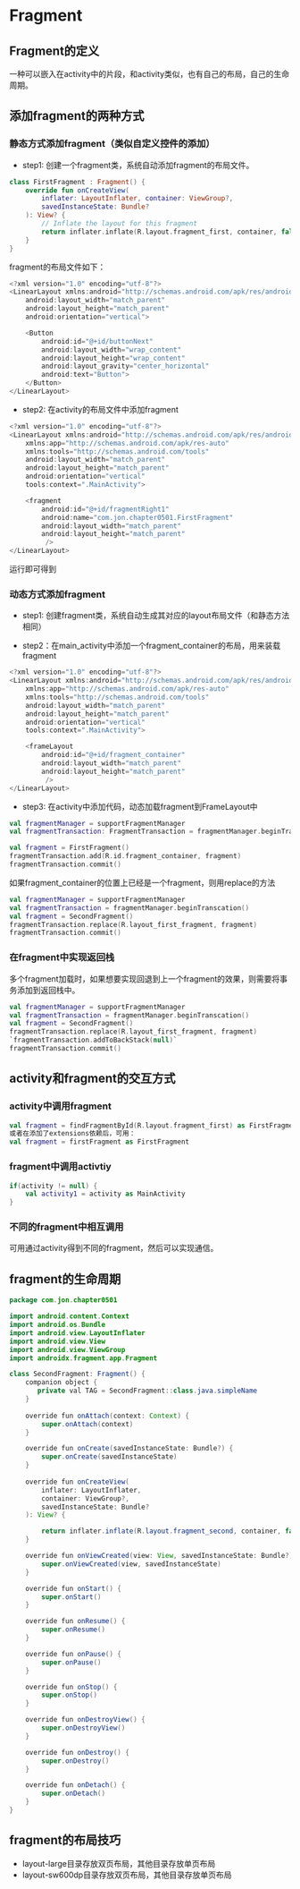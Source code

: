 

#  Fragment

## Fragment的定义

一种可以嵌入在activity中的片段，和activity类似，也有自己的布局，自己的生命周期。

## 添加fragment的两种方式
### 静态方式添加fragment（类似自定义控件的添加）

* step1: 创建一个fragment类，系统自动添加fragment的布局文件。
```kotlin
class FirstFragment : Fragment() {
    override fun onCreateView(
        inflater: LayoutInflater, container: ViewGroup?,
        savedInstanceState: Bundle?
    ): View? {
        // Inflate the layout for this fragment
        return inflater.inflate(R.layout.fragment_first, container, false)
    }
}
```
fragment的布局文件如下：
```kotlin
<?xml version="1.0" encoding="utf-8"?>
<LinearLayout xmlns:android="http://schemas.android.com/apk/res/android"
    android:layout_width="match_parent"
    android:layout_height="match_parent"
    android:orientation="vertical">

    <Button
        android:id="@+id/buttonNext"
        android:layout_width="wrap_content"
        android:layout_height="wrap_content"
        android:layout_gravity="center_horizontal"
        android:text="Button">
    </Button>
</LinearLayout>
```
* step2: 在activity的布局文件中添加fragment
```kotlin
<?xml version="1.0" encoding="utf-8"?>
<LinearLayout xmlns:android="http://schemas.android.com/apk/res/android"
    xmlns:app="http://schemas.android.com/apk/res-auto"
    xmlns:tools="http://schemas.android.com/tools"
    android:layout_width="match_parent"
    android:layout_height="match_parent"
    android:orientation="vertical"
    tools:context=".MainActivity">

    <fragment
        android:id="@+id/fragmentRight1"
        android:name="com.jon.chapter0501.FirstFragment"
        android:layout_width="match_parent"
        android:layout_height="match_parent"
         />
</LinearLayout>
```
运行即可得到

### 动态方式添加fragment
* step1: 创建fragment类，系统自动生成其对应的layout布局文件（和静态方法相同）

* step2：在main_activity中添加一个fragment_container的布局，用来装载fragment
```kotlin
<?xml version="1.0" encoding="utf-8"?>
<LinearLayout xmlns:android="http://schemas.android.com/apk/res/android"
    xmlns:app="http://schemas.android.com/apk/res-auto"
    xmlns:tools="http://schemas.android.com/tools"
    android:layout_width="match_parent"
    android:layout_height="match_parent"
    android:orientation="vertical"
    tools:context=".MainActivity">

    <frameLayout
        android:id="@+id/fragment_container"
        android:layout_width="match_parent"
        android:layout_height="match_parent"
         />
</LinearLayout>
```
* step3: 在activity中添加代码，动态加载fragment到FrameLayout中
```kotlin
val fragmentManager = supportFragmentManager
val fragmentTransaction: FragmentTransaction = fragmentManager.beginTransaction()

val fragment = FirstFragment()
fragmentTransaction.add(R.id.fragment_container, fragment)
fragmentTransaction.commit()
```
如果fragment_container的位置上已经是一个fragment，则用replace的方法
```kotlin
val fragmentManager = supportFragmentManager
val fragmentTransaction = fragmentManager.beginTranscation()
val fragment = SecondFragment()
fragmentTransaction.replace(R.layout_first_fragment, fragment)
fragmentTransaction.commit()
```

### 在fragment中实现返回栈
多个fragment加载时，如果想要实现回退到上一个fragment的效果，则需要将事务添加到返回栈中。
```kotlin
val fragmentManager = supportFragmentManager
val fragmentTransaction = fragmentManager.beginTranscation()
val fragment = SecondFragment()
fragmentTransaction.replace(R.layout_first_fragment, fragment)
`fragmentTransaction.addToBackStack(null)`
fragmentTransaction.commit()
```

## activity和fragment的交互方式
### activity中调用fragment

```kotlin
val fragment = findFragmentById(R.layout.fragment_first) as FirstFragment
或者在添加了extensions依赖后，可用：
val fragment = firstFragment as FirstFragment
```
### fragment中调用activtiy
```kotlin
if(activity != null) {
    val activity1 = activity as MainActivity
}
```

### 不同的fragment中相互调用
可用通过activity得到不同的fragment，然后可以实现通信。

## fragment的生命周期
```java
package com.jon.chapter0501

import android.content.Context
import android.os.Bundle
import android.view.LayoutInflater
import android.view.View
import android.view.ViewGroup
import androidx.fragment.app.Fragment

class SecondFragment: Fragment() {
    companion object {
       private val TAG = SecondFragment::class.java.simpleName
    }
    
    override fun onAttach(context: Context) {
        super.onAttach(context)
    }

    override fun onCreate(savedInstanceState: Bundle?) {
        super.onCreate(savedInstanceState)
    }
    
    override fun onCreateView(
        inflater: LayoutInflater,
        container: ViewGroup?,
        savedInstanceState: Bundle?
    ): View? {

        return inflater.inflate(R.layout.fragment_second, container, false)
    }

    override fun onViewCreated(view: View, savedInstanceState: Bundle?) {
        super.onViewCreated(view, savedInstanceState)
    }

    override fun onStart() {
        super.onStart()
    }

    override fun onResume() {
        super.onResume()
    }

    override fun onPause() {
        super.onPause()
    }

    override fun onStop() {
        super.onStop()
    }

    override fun onDestroyView() {
        super.onDestroyView()
    }

    override fun onDestroy() {
        super.onDestroy()
    }

    override fun onDetach() {
        super.onDetach()
    }
}
```

## fragment的布局技巧
*  layout-large目录存放双页布局，其他目录存放单页布局
*  layout-sw600dp目录存放双页布局，其他目录存放单页布局



